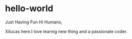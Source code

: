 # hello-world
Just Having Fun
Hi Humans,

Xilucas here.I love learnig new thing and a passionate coder. 
